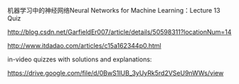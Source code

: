 机器学习中的神经网络Neural Networks for Machine Learning：Lecture 13 Quiz

http://blog.csdn.net/GarfieldEr007/article/details/50598311?locationNum=14

http://www.itdadao.com/articles/c15a162344p0.html

in-video quizzes with solutions and explanations:

https://drive.google.com/file/d/0BwS1IUB_3yUyRk5rd2VSeU9nWWs/view
